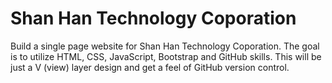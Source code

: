 # Shan Han Technology Coporation
Build a single page website for Shan Han Technology Coporation.
The goal is to utilize HTML, CSS, JavaScript, Bootstrap and GitHub skills.
This will be just a V (view) layer design and get a feel of GitHub version control.
